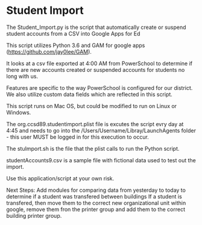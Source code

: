 # Student Import 

The Student_Import.py is the script that automatically create or suspend student accounts from a CSV into Google Apps for Ed

This script utilizes Python 3.6 and GAM for google apps (https://github.com/jay0lee/GAM).

It looks at a csv file exported at 4:00 AM from PowerSchool to determine if there are new accounts created or suspended accounts for students no long with us.

Features are specific to the way PowerSchool is configured for our district.  We also utilize custom data fields which are reflected in this script.

This script runs on Mac OS, but could be modified to run on Linux or Windows.

The org.ccsd89.studentimport.plist file is excutes the script evry day at 4:45 and needs to go into the /Users/Username/Libray/LaunchAgents folder - this user MUST be logged in for this execution to occur.

The stuImport.sh is the file that the plist calls to run the Python script. 

studentAccounts9.csv is a sample file with fictional data used to test out the import.

Use this application/script at your own risk.


Next Steps: 
Add modules for comparing data from yesterday to today to determine if a student was transfered between buildings
If a student is transfered, then move them to the correct new organizational unit within google, remove them fron the printer group and add them to the correct building printer group.
